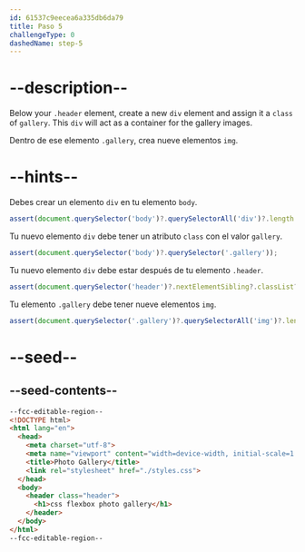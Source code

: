 ```yaml
---
id: 61537c9eecea6a335db6da79
title: Paso 5
challengeType: 0
dashedName: step-5
---
```


# --description--

Below your `.header` element, create a new `div` element and assign it a `class` of `gallery`. This `div` will act as a container for the gallery images.

Dentro de ese elemento `.gallery`, crea nueve elementos `img`.

# --hints--

Debes crear un elemento `div` en tu elemento `body`.

```js
assert(document.querySelector('body')?.querySelectorAll('div')?.length >= 1);
```

Tu nuevo elemento `div` debe tener un atributo `class` con el valor `gallery`.

```js
assert(document.querySelector('body')?.querySelector('.gallery'));
```

Tu nuevo elemento `div` debe estar después de tu elemento `.header`.

```js
assert(document.querySelector('header')?.nextElementSibling?.classList?.contains('gallery'));
```

Tu elemento `.gallery` debe tener nueve elementos `img`.

```js
assert(document.querySelector('.gallery')?.querySelectorAll('img')?.length === 9);
```

# --seed--

## --seed-contents--

```html
--fcc-editable-region--
<!DOCTYPE html>
<html lang="en">
  <head>
    <meta charset="utf-8">
    <meta name="viewport" content="width=device-width, initial-scale=1.0">
    <title>Photo Gallery</title>
    <link rel="stylesheet" href="./styles.css">
  </head>
  <body>
    <header class="header">
      <h1>css flexbox photo gallery</h1>
    </header>
  </body>
</html>
--fcc-editable-region--
```

```css

```

